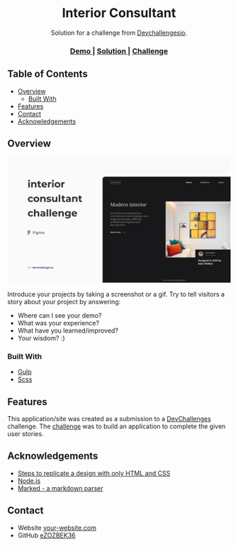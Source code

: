 <h1 align="center">Interior Consultant</h1>

<div align="center">
	Solution for a challenge from
	<a href="http://devchallenges.io" target="_blank">Devchallengesio<a>.
</div>

<div align="center">
	<h3>
		<a href="https://interior-consultant-lp.netlify.app">
			Demo
		</a>
		<span> | </span>
		<a href="https://github.com/eZOZBEK36/interior_consultant">
			Solution
		</a>
		<span> | </span>
		<a href="https://devchallenges.io/challenges/Jymh2b2FyebRTUljkNcb">
			Challenge
		</a>
	</h3>
</div>

<!-- TABLE OF CONTENTS -->

## Table of Contents

-  [Overview](#overview)
   -  [Built With](#built-with)
-  [Features](#features)
-  [Contact](#contact)
-  [Acknowledgements](#acknowledgements)

<!-- OVERVIEW -->

## Overview

![screenshot](img.png)

Introduce your projects by taking a screenshot or a gif. Try to tell visitors a story about your project by answering:

-  Where can I see your demo?
-  What was your experience?
-  What have you learned/improved?
-  Your wisdom? :)

### Built With

<!-- This section should list any major frameworks that you built your project using. Here are a few examples.-->

-  [Gulp](https://gulpjs.com/)
-  [Scss](https://sass-lang.com/)

## Features

<!-- List the features of your application or follow the template. Don't share the figma file here :) -->

This application/site was created as a submission to a [DevChallenges](https://devchallenges.io/challenges) challenge. The [challenge](https://devchallenges.io/challenges/Jymh2b2FyebRTUljkNcb) was to build an application to complete the given user stories.

## Acknowledgements

<!-- This section should list any articles or add-ons/plugins that helps you to complete the project. This is optional but it will help you in the future. For exmpale -->

-  [Steps to replicate a design with only HTML and CSS](https://devchallenges-blogs.web.app/how-to-replicate-design/)
-  [Node.js](https://nodejs.org/)
-  [Marked - a markdown parser](https://github.com/chjj/marked)

## Contact

-  Website [your-website.com](https://interior-consultant-lp.netlify.app/)
-  GitHub [eZOZBEK36](https://github.com/eZOZBEK36)
